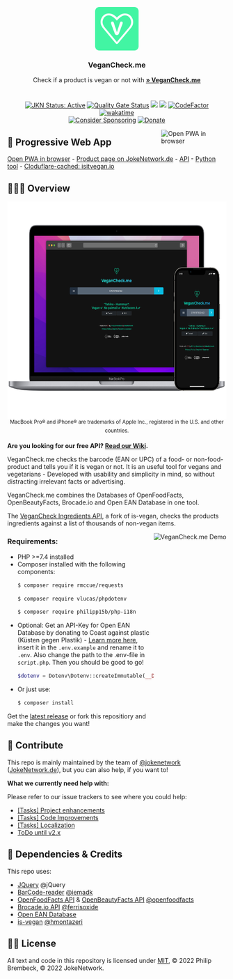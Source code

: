 <p align="center">
 <img width="100px" src="img/hero_icon.png" align="center" alt="VeganCheck Logo">
</p>
<h3 align="center">VeganCheck.me</h3>

<p align="center">
  Check if a product is vegan or not with <a href="https://vegancheck.me"><strong>» VeganCheck.me</strong></a>
</p>

# 
  <p align="center">
	<a href="https://jokenetwork.de/badges"><img alt="JKN Status: Active" src="https://jokenetwork.de/assets/img/gitstatus/active.svg"></a>
	<a href="https://sonarcloud.io/summary/new_code?id=JokeNetwork_vegancheck.me"><img alt="Quality Gate Status" src="https://sonarcloud.io/api/project_badges/measure?project=JokeNetwork_vegancheck.me&metric=alert_status"></a>
  <a href="https://codeclimate.com/github/JokeNetwork/vegancheck.me/maintainability"><img src="https://api.codeclimate.com/v1/badges/3e4c87c9f6b92b9e13b5/maintainability" /></a>
<a href="https://www.codacy.com/gh/JokeNetwork/vegancheck.me/dashboard?utm_source=github.com&amp;utm_medium=referral&amp;utm_content=JokeNetwork/vegancheck.me&amp;utm_campaign=Badge_Grade"><img src="https://app.codacy.com/project/badge/Grade/88f4f14676db4160881af922125245d7"/></a>
<a href="https://www.codefactor.io/repository/github/jokenetwork/vegancheck.me"><img src="https://www.codefactor.io/repository/github/jokenetwork/vegancheck.me/badge" alt="CodeFactor" /></a>
	<a href="https://wakatime.com/badge/user/b0f06b90-3060-4528-81df-00b2822c1055/project/2822eaab-d16d-45dd-a759-cead79fede26"><img src="https://wakatime.com/badge/user/b0f06b90-3060-4528-81df-00b2822c1055/project/2822eaab-d16d-45dd-a759-cead79fede26.svg" alt="wakatime"></a>
	<br>
<a href="https://github.com/sponsors/philipbrembeck"><img src="https://img.shields.io/badge/Sponsor%20on%20GitHub-white.svg?logo=githubsponsors" alt="Consider Sponsoring"></a>
<a href="https://www.paypal.com/donate/?hosted_button_id=J7TEA8GBPN536"><img src="https://shields.io/badge/Donate%20with%20PayPal-blue?style=flat&logo=Paypal" alt="Donate"></a>
	
  
[<img src="https://jokenetwork.de/assets/img/PWA.svg" alt="Open PWA in browser" width="150" align="right">](https://vegancheck.me) 
## 🌱 Progressive Web App

[Open PWA in browser](https://vegancheck.me) - [Product page on JokeNetwork.de](https://jokenetwork.de/#projects) - [API](https://github.com/JokeNetwork/vegancheck.me/wiki) - [Python tool](https://github.com/JokeNetwork/VeganCheck-Python) - [Cloduflare-cached: isitvegan.io](https://isitvegan.io)

## 👨🏼‍💻 Overview
<p align="center">
<img src="img/Hero.svg" alt="VeganCheck.me Hero" align="center" height="500"><br>
	<sup>MacBook Pro® and iPhone® are trademarks of Apple Inc., registered in the U.S. and other countries.</sup>
</p>
	
**Are you looking for our free API? [Read our Wiki](https://github.com/JokeNetwork/vegancheck.me/wiki).**

VeganCheck.me checks the barcode (EAN or UPC) of a food- or non-food-product and tells you if it is vegan or not. It is an useful tool for vegans and vegetarians - Developed with usability and simplicity in mind, so without distracting irrelevant facts or advertising.
	
VeganCheck.me combines the Databases of OpenFoodFacts, OpenBeautyFacts, Brocade.io and Open EAN Database in one tool. 
	
The [VeganCheck Ingredients API](https://github.com/JokeNetwork/vegan-ingredients-api), a fork of is-vegan, checks the products ingredients against a list of thousands of non-vegan items.

<img src="https://user-images.githubusercontent.com/4144601/158242454-413ec5dc-103d-450a-a0ed-ec6f463db14d.mp4" alt="VeganCheck.me Demo" align="right" height="500">
	
### Requirements: 
- PHP >=7.4 installed
- Composer installed with the following components: 
  ````bash
  $ composer require rmccue/requests
  ````
  ````bash
  $ composer require vlucas/phpdotenv
  ````
  ````bash
  $ composer require philipp15b/php-i18n
  ````
- Optional: Get an API-Key for Open EAN Database by donating to Coast against plastic (Küsten gegen Plastik) - [Learn more here](https://opengtindb-org.translate.goog/userid.php?_x_tr_sl=de&_x_tr_tl=en&_x_tr_hl=de&_x_tr_pto=wapp), insert it in the `.env.example` and rename it to `.env`. 
Also change the path to the .env-file in `script.php`. Then you should be good to go!
  ```php
  $dotenv = Dotenv\Dotenv::createImmutable(__DIR__);
  ````
- Or just use: 
  ````bash
  $ composer install
  ````

Get the [latest release](https://github.com/JokeNetwork/vegancheck.me/releases) or fork this repositiory and make the changes you want!

## 🧩 Contribute
This repo is mainly maintained by the team of [@jokenetwork](https://github.com/jokenetwork) ([JokeNetwork.de](https://jokenetwork.de)), but you can also help, if you want to!

**What we currently need help with:**

Please refer to our issue trackers to see where you could help: 
- [[Tasks] Project enhancements](https://github.com/JokeNetwork/vegancheck.me/issues/53)
- [[Tasks] Code Improvements](https://github.com/JokeNetwork/vegancheck.me/issues/52)
- [[Tasks] Localization](https://github.com/JokeNetwork/vegancheck.me/issues/59)
- [ToDo until v2.x](https://github.com/JokeNetwork/vegancheck.me/milestone/2)

## 🤝 Dependencies & Credits 

This repo uses:

* [JQuery](https://jquery.com) @jQuery
* [BarCode-reader](https://github.com/iemadk/BarCode-reader) [@iemadk](https://github.com/iemadk)
* [OpenFoodFacts API](https://openfoodfacts.org/) & [OpenBeautyFacts API](https://openbeautyfacts.org/) [@openfoodfacts](https://github.com/openfoodfacts)
* [Brocade.io API](https://brocade.io) [@ferrisoxide](https://github.com/ferrisoxide)
* [Open EAN Database](https://opengtindb.org)
* [is-vegan](https://github.com/hmontazeri/is-vegan) [@hmontazeri](https://github.com/hmontazeri)

## 👩‍⚖️ License

All text and code in this repository is licensed under [MIT](https://github.com/jokenetwork/VeganCheck.me/blob/main/LICENSE), © 2022 Philip Brembeck, © 2022 JokeNetwork.
